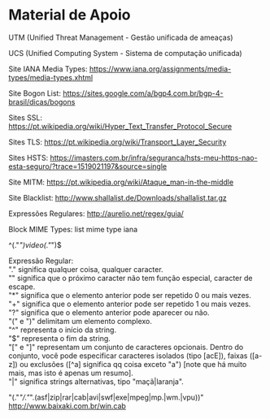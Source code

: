 <h1>Material de Apoio</h1>

UTM (Unified Threat Management - Gestão unificada de ameaças)

UCS (Unified Computing System - Sistema de computação unificada)

Site IANA Media Types: https://www.iana.org/assignments/media-types/media-types.xhtml

Site Bogon List: https://sites.google.com/a/bgp4.com.br/bgp-4-brasil/dicas/bogons

Sites SSL: https://pt.wikipedia.org/wiki/Hyper_Text_Transfer_Protocol_Secure

Sites TLS: https://pt.wikipedia.org/wiki/Transport_Layer_Security

Sites HSTS: https://imasters.com.br/infra/seguranca/hsts-meu-https-nao-esta-seguro/?trace=1519021197&source=single

Site MITM: https://pt.wikipedia.org/wiki/Ataque_man-in-the-middle

Site Blacklist: http://www.shallalist.de/Downloads/shallalist.tar.gz

Expressões Regulares: http://aurelio.net/regex/guia/

Block MIME Types:	list mime type iana

^(."*")video(."*")$

Expressão Regular:<br>
"." significa qualquer coisa, qualquer caracter.<br>
"\" significa que o próximo caracter não tem função especial, caracter de escape.<br>
"*" significa que o elemento anterior pode ser repetido 0 ou mais vezes.<br>
"+" significa que o elemento anterior pode ser repetido 1 ou mais vezes.<br>
"?" significa que o elemento anterior pode aparecer ou não.<br>
"(" e ")" delimitam um elemento complexo.<br>
"^" representa o início da string.<br>
"$" representa o fim da string.<br>
"[" e "]" representam um conjunto de caracteres opcionais. Dentro do conjunto, você pode especificar caracteres isolados (tipo [acE]), faixas ([a-z]) ou exclusões ([^a] significa qq coisa exceto "a") [note que há muito mais, mas isto é apenas um resumo].<br>
"|" significa strings alternativas, tipo "maçã|laranja".<br>

"(."*"\/."*"\.(asf|zip|rar|cab|avi|swf|exe|mpeg|mp.|wm.|vpu))"<br>
http://www.baixaki.com.br/win.cab
